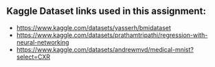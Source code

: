 ## Kaggle Dataset links used in this assignment:
- https://www.kaggle.com/datasets/yasserh/bmidataset
- https://www.kaggle.com/datasets/prathamtripathi/regression-with-neural-networking
- https://www.kaggle.com/datasets/andrewmvd/medical-mnist?select=CXR
